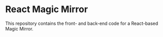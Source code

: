 # React Magic Mirror
This repository contains the front- and back-end code for a React-based Magic Mirror.